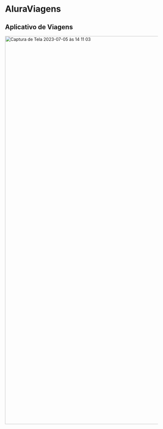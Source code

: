 # AluraViagens
## Aplicativo de Viagens


<img width="1274" alt="Captura de Tela 2023-07-05 às 14 11 03" src="https://github.com/NatashaB-randao/AluraViagens/assets/79339286/664906ef-d91e-4abf-8491-f8f84595820a">

